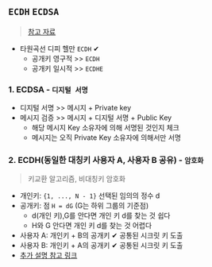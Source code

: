 ## `ECDH` `ECDSA`
> [참고 자료](https://m.blog.naver.com/PostView.naver?isHttpsRedirect=true&blogId=tnrud3579&logNo=221456223834)
- 타원곡선 디피 헬만 `ECDH` ✔
  - 공개키 영구적 >> `ECDH`
  - 공개키 일시적 >> `ECDHE`

### 1. ECDSA - `디지털 서명`
- 디지털 서명 >> 메시지 + Private key 
- 메시지 검증 >> 메시지 + 디지털 서명 + Public Key 
  - 해당 메시지 Key 소유자에 의해 서명된 것인지 체크
  - 메시지는 오직 Private Key 소유자에 의해서만 서명

### 2. ECDH(동일한 대칭키 사용자 A, 사용자 B 공유) - `암호화 `
> 키교환 알고리즘, 비대칭키 암호화
- 개인키: `{1, ..., N - 1}` 선택된 임의의 정수 d
- 공개키: 점 `H = dG` (G는 하위 그룹의 기준점)
  - d(개인 키),G를 안다면 개인 키 d를 찾는 것 쉽다
  - H와 G 안다면 개인 키 d를 찾는 것 어렵다
- 사용자 A: 개인키 + B의 공개키 ✔ 공통된 시크릿 키 도출
- 사용자 B: 개인키 + A의 공개키 ✔ 공통된 시크릿 키 도출
- [추가 설명 참고 링크](https://github.com/hyunolike/info-docs/blob/main/security/algorithm.md)
